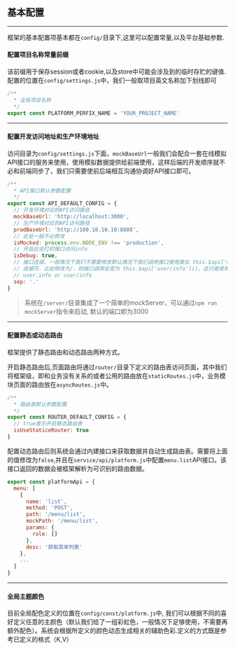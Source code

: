 ## 基本配置
---

框架的基本配置项基本都在```config/```目录下,这里可以配置常量,以及平台基础参数.

#### 配置项目名称常量前缀
该前缀用于保存session或者cookie,以及store中可能会涉及到的临时存贮的键值.配置的位置在```config/settings.js```中，我们一般取项目英文名称加下划线即可
```js
/**
  * 全局项目名称
  */
export const PLATFORM_PERFIX_NAME = 'YOUR_PROJECT_NAME'
```

---

#### 配置开发访问地址和生产环境地址

访问目录为```config/settings.js```下面，```mockBaseUrl```一般我们会配合一套在线模拟API接口的服务来使用，使用模拟数据提供给前端使用，这样后端的开发顺序就不必和前端同步了，我们只需要使前后端相互沟通协调好API接口即可。
```js
/**
  * API接口默认参数配置
  */
export const API_DEFAULT_CONFIG = {
  // 开发环境对应的API访问路径
  mockBaseUrl: 'http://localhost:3000',
  // 生产环境对应的API访问路径
  prodBaseUrl: 'http://100.10.10.10:8888',
  // 此处一般不必修改
  isMocked: process.env.NODE_ENV !== 'production',
  // 开启后会打印接口访问info
  isDebug: true,
  // 接口连缀，一般情况下我们不需要修改默认情况下我们调用接口使用类似 this.$api['user.info']()，如果你修改了
  // 连接符，比如修改为/，则接口调用会变为 this.$api['user/info']()。这只是使用习惯问题。
  // user.info or user/info
  sep: '.'
}
```

> 系统在```/server/```目录集成了一个简单的mockServer，可以通过```npm run mockServer```指令来启动, 默认的端口即为3000

---

#### 配置静态或动态路由
框架提供了静态路由和动态路由两种方式。

开启静态路由后,页面路由将通过```router/```目录下定义的路由表访问页面，其中我们将框架级，即和业务没有关系的或者公用的路由放在```staticRoutes.js```中，业务模块页面的路由放在```asyncRoutes.js```中。

```js
/**
  * 路由表默认参数配置
  */
export const ROUTER_DEFAULT_CONFIG = {
  // true表示开启静态路由表
  isUseStaticeRouter: true
}
```

配置动态路由后则系统会通过内建接口来获取数据并自动生成路由表。需要将上面的值修改为```false```,并且在```service/api/platform.js```中配置```menu.list```API接口。该接口返回的数据会被框架解析为可识别的路由数据。

```js
export const platformApi = {
  menu: [
    {
      name: 'list',
      method: 'POST',
      path: '/menu/list',
      mockPath: '/menu/list',
      params: {
        role: []
      },
      desc: '获取菜单列表'
    },
    ...
  ]
}

```
---

#### 全局主题颜色
目前全局配色定义的位置在```config/const/platform.js```中, 我们可以根据不同的喜好定义任意的主颜色（默认我们给了一组彩虹色，一般情况下足够使用，不需要再额外配色）。系统会根据所定义的颜色动态生成相关的辅助色彩.定义的方式既是参考已定义的格式（K,V）




